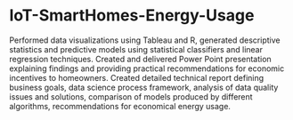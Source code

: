 # IoT-SmartHomes-Energy-Usage
 Performed data visualizations using Tableau and R, generated descriptive statistics and predictive models using statistical classifiers and linear regression techniques.  Created and delivered Power Point presentation explaining findings and providing practical recommendations for economic incentives to homeowners.  Created detailed technical report defining business goals, data science process framework, analysis of data quality issues and solutions, comparison of models produced by different algorithms, recommendations for economical energy usage.
